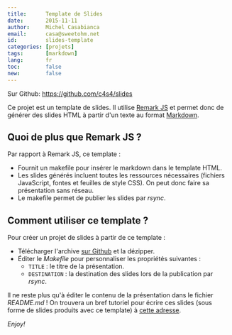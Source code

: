 ```yaml
---
title:      Template de Slides
date:       2015-11-11
author:     Michel Casabianca
email:      casa@sweetohm.net
id:         slides-template
categories: [projets]
tags:       [markdown]
lang:       fr
toc:        false
new:        false
---
```


Sur Github: <https://github.com/c4s4/slides>

Ce projet est un template de slides. Il utilise [Remark JS](http://remarkjs.com/) et permet donc de générer des slides HTML à partir d'un texte au format [Markdown](https://fr.m.wikipedia.org/wiki/Markdown).

<!--more-->

Quoi de plus que Remark JS ?
----------------------------

Par rapport à Remark JS, ce template :

- Fournit un makefile pour insérer le markdown dans le template HTML.
- Les slides générés incluent toutes les ressources nécessaires (fichiers JavaScript, fontes et feuilles de style CSS). On peut donc faire sa présentation sans réseau.
- Le makefile permet de publier les slides par *rsync*.

Comment utiliser ce template ?
------------------------------

Pour créer un projet de slides à partir de ce template :

- Télécharger l'archive [sur Github](https://github.com/c4s4/slides/releases) et la dézipper.
- Éditer le *Makefile* pour personnaliser les propriétés suivantes :
  - `TITLE` : le titre de la présentation.
  - `DESTINATION` : la destination des slides lors de la publication par *rsync*.

Il ne reste plus qu'à éditer le contenu de la présentation dans le fichier *README.md* ! On trouvera un bref tutoriel pour écrire ces slides (sous forme de slides produits avec ce template) à [cette adresse](http://sweetohm.net/slides/slides/).

*Enjoy!*